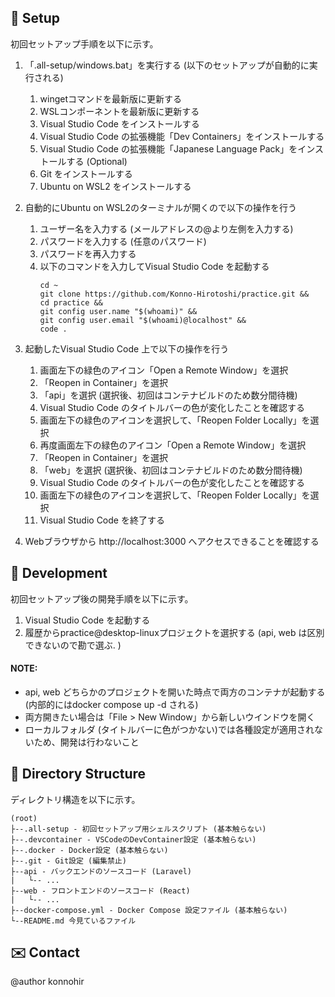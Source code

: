 ## 🔰 Setup
初回セットアップ手順を以下に示す。

1. 「.all-setup/windows.bat」を実行する (以下のセットアップが自動的に実行される)
    1. wingetコマンドを最新版に更新する
    2. WSLコンポーネントを最新版に更新する
    3. Visual Studio Code をインストールする
    4. Visual Studio Code の拡張機能「Dev Containers」をインストールする
    5. Visual Studio Code の拡張機能「Japanese Language Pack」をインストールする (Optional)
    6. Git をインストールする
    7. Ubuntu on WSL2 をインストールする

2. 自動的にUbuntu on WSL2のターミナルが開くので以下の操作を行う
    1. ユーザー名を入力する (メールアドレスの@より左側を入力する)
    2. パスワードを入力する (任意のパスワード)
    3. パスワードを再入力する
    4. 以下のコマンドを入力してVisual Studio Code を起動する
        ```
        cd ~
        git clone https://github.com/Konno-Hirotoshi/practice.git &&
        cd practice &&
        git config user.name "$(whoami)" &&
        git config user.email "$(whoami)@localhost" &&
        code .
        ```

3. 起動したVisual Studio Code 上で以下の操作を行う
    1. 画面左下の緑色のアイコン「Open a Remote Window」を選択
    2. 「Reopen in Container」を選択
    3. 「api」を選択 (選択後、初回はコンテナビルドのため数分間待機)
    4. Visual Studio Code のタイトルバーの色が変化したことを確認する
    5. 画面左下の緑色のアイコンを選択して、「Reopen Folder Locally」を選択
    6. 再度画面左下の緑色のアイコン「Open a Remote Window」を選択
    7. 「Reopen in Container」を選択
    8. 「web」を選択 (選択後、初回はコンテナビルドのため数分間待機)
    9. Visual Studio Code のタイトルバーの色が変化したことを確認する
    10. 画面左下の緑色のアイコンを選択して、「Reopen Folder Locally」を選択
    11. Visual Studio Code を終了する

4. Webブラウザから http://localhost:3000 へアクセスできることを確認する

## 🔧 Development
初回セットアップ後の開発手順を以下に示す。

1. Visual Studio Code を起動する
2. 履歴からpractice@desktop-linuxプロジェクトを選択する (api, web は区別できないので勘で選ぶ. )

#### NOTE:

* api, web どちらかのプロジェクトを開いた時点で両方のコンテナが起動する (内部的にはdocker compose up -d される)
* 両方開きたい場合は「File > New Window」から新しいウインドウを開く
* ローカルフォルダ (タイトルバーに色がつかない)では各種設定が適用されないため、開発は行わないこと

## 📁 Directory Structure
ディレクトリ構造を以下に示す。
```
(root)
├--.all-setup - 初回セットアップ用シェルスクリプト (基本触らない)
├--.devcontainer - VSCodeのDevContainer設定 (基本触らない)
├--.docker - Docker設定 (基本触らない)
├--.git - Git設定 (編集禁止)
├--api - バックエンドのソースコード (Laravel)
|   └-- ...
├--web - フロントエンドのソースコード (React)
|   └-- ...
├--docker-compose.yml - Docker Compose 設定ファイル (基本触らない)
└--README.md 今見ているファイル
```

## ✉️ Contact
@author konnohir
